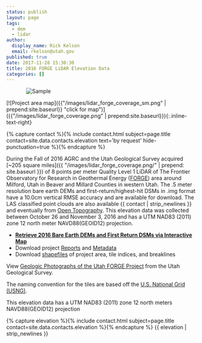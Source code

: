 ```yaml
---
status: publish
layout: page
tags:
  - dem
  - lidar
author:
  display_name: Rick Kelson
  email: rkelson@utah.gov
published: true
date: 2017-11-28 15:30:30
title: 2016 FORGE LiDAR Elevation Data
categories: []
---
```


<style type="text/css">
#logo {
  max-width: 400px;
  margin: 0 auto;
}
</style>
<div id="logo">
  <img src="{{ "/images/lidar_forge.PNG" | prepend: site.baseurl }}" alt="Sample" />
</div>

[![Project area map]({{"/images/lidar_forge_coverage_sm.png" | prepend:site.baseurl}} "click for map")]({{"/images/lidar_forge_coverage.png" | prepend:site.baseurl}}){:.inline-text-right}

{% capture contact %}{% include contact.html subject=page.title contact=site.data.contacts.elevation text='by request' hide-punctuation=true %}{% endcapture %}

During the Fall of 2016 AGRC and the Utah Geological Survey acquired [~205 square miles]({{ "/images/lidar_forge_coverage.png/" | prepend: site.baseurl }}) of 8 points per meter Quality Level 1 LiDAR of The Frontier Observatory for Research in Geothermal Energy ([FORGE](https://energy.gov/eere/forge/forge-home "more information")) area around Milford, Utah in Beaver and Millard Counties in western Utah. The .5 meter resolution bare earth DEMs and first-return/highest-hit DSMs in .img format have a 10.0cm vertical RMSE accuracy and are available for download. The LAS classified point clouds are also available {{ contact | strip_newlines }} and eventually from [Open Topography](http://www.opentopography.org/). This elevation data was collected between October 26 and November 3, 2016 and has a UTM NAD83 (2011) zone 12 north meter NAVD88(GEOID12) projection.

<ul class="dotless">
  <li>
    <strong>
      <i class="fas fa-download"></i> <a href="http://raster.utah.gov/?cat=.5%20Meter%20%7B2016%20LiDAR%7D" target="_blank">Retrieve 2016 Bare Earth DEMs and First Return DSMs via Interactive Map</a>
    </strong>
  </li>
  <li>
    <i class="fas fa-download"></i> Download project <a href="https://storage.googleapis.com/state-of-utah-sgid-downloads/lidar/forge-2016/FORGE_Reports.zip" target="_blank">Reports</a> and
      <a href="https://storage.googleapis.com/state-of-utah-sgid-downloads/lidar/forge-2016/FORGE_Metadata.zip" target="_blank">Metadata</a>
  </li>
  <li>
    <i class="fas fa-download"></i> Download <a href="https://storage.googleapis.com/state-of-utah-sgid-downloads/lidar/forge-2016/FORGE_shps.zip" target="_blank">shapefiles</a> of project area, tile indices, and breaklines
  </li>
</ul>

View [Geologic Photographs of the Utah FORGE Project](https://geodata.geology.utah.gov/pages/search.php?search=!collection207) from the Utah Geological Survey.

The naming convention for the tiles are based off the [U.S. National Grid (USNG)]( http://www.fgdc.gov/usng/how-to-read-usng/index_html).

This elevation data has a UTM NAD83 (2011) zone 12 north meters NAVD88(GEOID12) projection

{% capture elevation %}{% include contact.html subject=page.title contact=site.data.contacts.elevation %}{% endcapture %}
{{ elevation | strip_newlines }}
